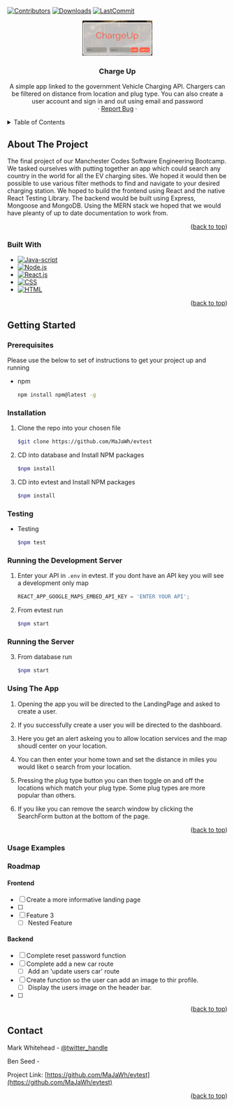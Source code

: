 <a name="readme-top"></a>

  [![Contributors][contributors-shield]][contributors-url]
  [![Downloads][download-badge]][download-url]
  [![LastCommit][commit-badge]][commit-url]

<!-- PROJECT LOGO -->

<div align="center">
  <a href="https://github.com/MaJaWh/evtest">
    <img src="./src/images/Reduced images/loginCloseUp(1).jpg" alt="Logo" width="160" height="auto">
  </a>


<h3 align="center">Charge Up</h3>

  <p align="center">
    A simple app linked to the government Vehicle Charging API. Chargers can be filtered on distance from location and plug type. You can also create a user account and sign in and out using email and password
    <br />
    ·
    <a href="https://github.com/MaJaWh/evtest">Report Bug</a>
    ·
  </p>
</div>

<!-- TABLE OF CONTENTS -->
<details>
  <summary>Table of Contents</summary>
  <ol>
    <li>
      <a href="#about-the-project">About The Project</a>
      <ul>
        <li><a href="#built-with">Built With</a></li>
      </ul>
    </li>
    <li>
      <a href="#getting-started">Getting Started</a>
      <ul>
        <li><a href="#prerequisites">Prerequisites</a></li>
        <li><a href="#installation">Installation</a></li>
      </ul>
    </li>
    <li><a href="#usage">Usage</a></li>
    <!-- <li><a href="#roadmap">Roadmap</a></li> -->
    <!-- <li><a href="#contributing">Contributing</a></li> -->
    <!-- <li><a href="#license">License</a></li> -->
    <li><a href="#contact">Contact</a></li>
    <li><a href="#acknowledgments">Acknowledgments</a></li>
  </ol>
</details>

<!-- ABOUT THE PROJECT -->

## About The Project
  The final project of our Manchester Codes Software Engineering Bootcamp. We tasked ourselves with putting together an app which could search any country in the world for all the EV charging sites. We hoped it would then be possible to use various filter methods to find and navigate to your desired charging station. We hoped to build the frontend using React and the native React Testing Library. The backend would be built using Express, Mongoose and MongoDB. Using the MERN stack we hoped that we would have pleanty of up to date documentation to work from.
    

<p align="right">(<a href="#readme-top">back to top</a>)</p>

### Built With

- [![Java-script][javascript-shield]][javascript-url]
- [![Node.js][node-shield]][node-url]
- [![React.js][react.js]][react-url]
- [![CSS][CSS]][CSS-url]
- [![HTML][HTML]][HTML-url]

<p align="right">(<a href="#readme-top">back to top</a>)</p>


## Getting Started

### Prerequisites

Please use the below to set of instructions to get your project up and running

- npm
  ```sh
  npm install npm@latest -g
  ```

### Installation

1. Clone the repo into your chosen file
   ```sh
   $git clone https://github.com/MaJaWh/evtest
   ```
2. CD into database and Install NPM packages
   ```sh
   $npm install
   ```
3. CD into evtest and Install NPM packages
   ```sh
   $npm install
   ```

### Testing   
- Testing
   ```sh
   $npm test
   ```

###  Running the Development Server  

1. Enter your API in `.env` in evtest. If you dont have an API key you will see a development only map
      ```js
      REACT_APP_GOOGLE_MAPS_EMBED_API_KEY = 'ENTER YOUR API';
      ```
2. From evtest run
   ```sh
   $npm start
   ```    

### Running the Server

3. From database run
   ```sh
   $npm start
   ```    

### Using The App

1. Opening the app you will be directed to the LandingPage and asked to create a user.

2. If you successfully create a user you will be directed to the dashboard.

3. Here you get an alert askeing you to allow location services and the map shoudl center on your location.

4. You can then enter your home town and set the distance in miles you would liket o search from your location.

5. Pressing the plug type button you can then toggle on and off the locations which match your plug type. Some plug types are more popular than others.

6. If you like you can remove the search window by clicking the SearchForm button at the bottom of the page.


<p align="right">(<a href="#readme-top">back to top</a>)</p>

### Usage Examples

### Roadmap

 #### Frontend
- [ ] Create a more informative landing page
- [ ] 
- [ ] Feature 3
    - [ ] Nested Feature

 #### Backend
- [ ] Complete reset password function
- [ ] Complete add a new car route
    - [ ] Add an 'update users car' route
- [ ] Create function so the user can add an image to thir profile.
    - [ ] Display the users image on the header bar.
- [ ] 

<p align="right">(<a href="#readme-top">back to top</a>)</p>


## Contact

Mark Whitehead - [@twitter_handle](https://twitter.com/twitter_handle)

Ben Seed - []()

Project Link: [https://github.com/MaJaWh/evtest](https://github.com/MaJaWh/evtest)

<p align="right">(<a href="#readme-top">back to top</a>)</p>

<!-- ACKNOWLEDGMENTS -->

<!-- MARKDOWN LINKS & IMAGES -->

[download-badge]: https://img.shields.io/github/downloads/MaJaWh/evtest/total
[download-url]: https://github.com/MaJaWh/evtest
[commit-badge]: https://img.shields.io/github/last-commit/MaJAWh/evtest
[commit-url]: https://www.github.com/MaJaWh/evtest
[javascript-url]: https://www.javascript.com/
[javascript-shield]: https://img.shields.io/badge/JavaScript-F7DF1E?style=for-the-badge&logo=javascript&logoColor=black
[CSS]: https://img.shields.io/badge/CSS3-1572B6?style=for-the-badge&logo=css3&logoColor=white
[CSS-url]: https://www.w3.org/Style/CSS/Overview.en.html
[HTML]: https://img.shields.io/badge/HTML5-E34F26?style=for-the-badge&logo=html5&logoColor=white
[HTML-url]: https://html.com/
[node-shield]: https://img.shields.io/badge/Node.js-43853D?style=for-the-badge&logo=node.js&logoColor=white
[node-url]: https://nodejs.org/en/
[express-shield]: https://img.shields.io/badge/Express.js-404D59?style=for-the-badge
[express-url]: https://expressjs.com/
[mysql-shield]: https://img.shields.io/badge/MySQL-00000F?style=for-the-badge&logo=mysql&logoColor=white
[mysql-url]: https://www.mysql.com/
[contributors-shield]: https://img.shields.io/github/contributors/MaJaWh/evtest.svg?style=for-the-badge
[contributors-url]: https://github.com/MaJaWh/evtest/graphs/contributors
[forks-shield]: https://img.shields.io/github/forks/github_username/repo_name.svg?style=for-the-badge
[forks-url]: https://github.com/github_username/repo_name/network/members
[issues-shield]: https://img.shields.io/github/issues/github_username/repo_name.svg?style=for-the-badge
[issues-url]: https://github.com/github_username/repo_name/issues
[license-shield]: https://img.shields.io/github/license/github_username/repo_name.svg?style=for-the-badge
[license-url]: https://github.com/github_username/repo_name/blob/master/LICENSE.txt
[linkedin-shield]: https://img.shields.io/badge/-LinkedIn-black.svg?style=for-the-badge&logo=linkedin&colorB=555
[linkedin-url]: https://linkedin.com/in/linkedin_username
[product-screenshot]: images/screenshot.png
[next.js]: https://img.shields.io/badge/next.js-000000?style=for-the-badge&logo=nextdotjs&logoColor=white
[next-url]: https://nextjs.org/
[react.js]: https://img.shields.io/badge/React-20232A?style=for-the-badge&logo=react&logoColor=61DAFB
[react-url]: https://reactjs.org/
[vue.js]: https://img.shields.io/badge/Vue.js-35495E?style=for-the-badge&logo=vuedotjs&logoColor=4FC08D

